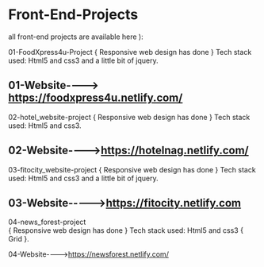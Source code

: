 # Front-End-Projects
all front-end projects are available here ):

01-FoodXpress4u-Project
{ Responsive web design has done }
Tech stack used: Html5 and css3 and a little bit of jquery.

01-Website----> https://foodxpress4u.netlify.com/
------------------------------------------------------------------------------------------------------------------------------

02-hotel_website-project 
{ Responsive web design has done }
Tech stack used: Html5 and css3.

02-Website---->https://hotelnag.netlify.com/
------------------------------------------------------------------------------------------------------------------------------

03-fitocity_website-project
{ Responsive web design has done }
Tech stack used: Html5 and css3 and a little bit of jquery.

03-Website----->https://fitocity.netlify.com
------------------------------------------------------------------------------------------------------------------------------

04-news_forest-project  
{ Responsive web design has done }
Tech stack used: Html5 and css3 { Grid }.

04-Website---->https://newsforest.netlify.com/
